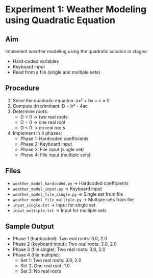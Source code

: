 # Experiment 1: Weather Modeling using Quadratic Equation

## Aim
Implement weather modeling using the quadratic solution in stages:
- Hard-coded variables
- Keyboard input
- Read from a file (single and multiple sets)

## Procedure
1. Solve the quadratic equation: ax² + bx + c = 0
2. Compute discriminant: D = b² - 4ac
3. Determine roots:
   - D > 0 → two real roots
   - D = 0 → one real root
   - D < 0 → no real roots
4. Implement in 4 phases:
   - Phase 1: Hardcoded coefficients
   - Phase 2: Keyboard input
   - Phase 3: File input (single set)
   - Phase 4: File input (multiple sets)

## Files
- `weather_model_hardcoded.py` → Hardcoded coefficients
- `weather_model_input.py` → Keyboard input
- `weather_model_file_single.py` → Single set from file
- `weather_model_file_multiple.py` → Multiple sets from file
- `input_single.txt` → Input for single set
- `input_multiple.txt` → Input for multiple sets

## Sample Output
- Phase 1 (hardcoded): Two real roots: 3.0, 2.0
- Phase 2 (keyboard input): Two real roots: 3.0, 2.0
- Phase 3 (file single): Two real roots: 3.0, 2.0
- Phase 4 (file multiple):
  - Set 1: Two real roots: 3.0, 2.0
  - Set 2: One real root: 1.0
  - Set 3: No real roots
